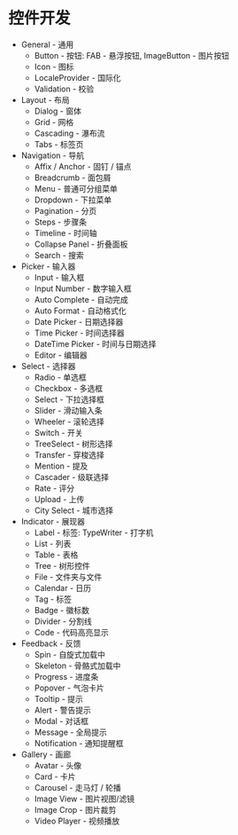# 控件开发

* General - 通用
  * Button - 按钮: FAB - 悬浮按钮, ImageButton - 图片按钮
  * Icon - 图标
  * LocaleProvider - 国际化
  * Validation - 校验
* Layout - 布局
  * Dialog - 窗体
  * Grid - 网格
  * Cascading - 瀑布流
  * Tabs - 标签页
* Navigation - 导航
  * Affix / Anchor - 固钉 / 锚点
  * Breadcrumb - 面包屑
  * Menu - 普通可分组菜单
  * Dropdown - 下拉菜单
  * Pagination - 分页
  * Steps - 步骤条
  * Timeline - 时间轴
  * Collapse Panel - 折叠面板
  * Search - 搜索
* Picker - 输入器
  * Input - 输入框
  * Input Number - 数字输入框
  * Auto Complete - 自动完成
  * Auto Format - 自动格式化
  * Date Picker - 日期选择器
  * Time Picker - 时间选择器
  * DateTime Picker - 时间与日期选择
  * Editor - 编辑器
* Select - 选择器
  * Radio - 单选框
  * Checkbox - 多选框
  * Select - 下拉选择框
  * Slider - 滑动输入条
  * Wheeler - 滚轮选择
  * Switch - 开关
  * TreeSelect - 树形选择
  * Transfer - 穿梭选择
  * Mention - 提及
  * Cascader - 级联选择
  * Rate - 评分
  * Upload - 上传
  * City Select - 城市选择
* Indicator - 展现器
  * Label - 标签: TypeWriter - 打字机
  * List - 列表
  * Table - 表格
  * Tree - 树形控件
  * File - 文件夹与文件
  * Calendar - 日历
  * Tag - 标签
  * Badge - 徽标数
  * Divider - 分割线
  * Code - 代码高亮显示
* Feedback - 反馈
  * Spin - 自旋式加载中
  * Skeleton - 骨骼式加载中
  * Progress - 进度条
  * Popover - 气泡卡片
  * Tooltip - 提示
  * Alert - 警告提示
  * Modal - 对话框
  * Message - 全局提示
  * Notification - 通知提醒框
* Gallery - 画廊
  * Avatar - 头像
  * Card - 卡片
  * Carousel - 走马灯 / 轮播
  * Image View - 图片视图/滤镜
  * Image Crop - 图片裁剪
  * Video Player - 视频播放

